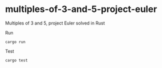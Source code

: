# multiples-of-3-and-5-project-euler
Multiples of 3 and 5, project Euler solved in Rust

Run 

`cargo run`

Test

`cargo test`